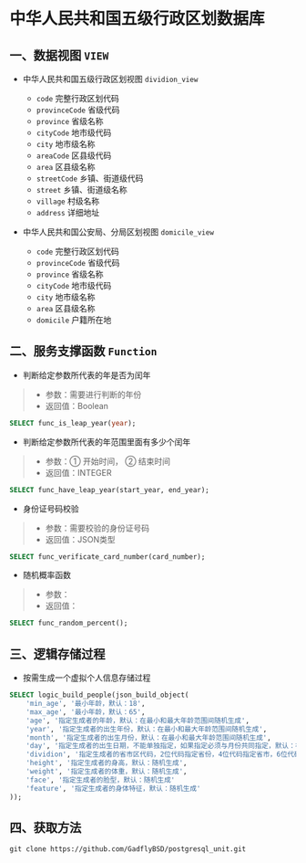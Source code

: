 # 中华人民共和国五级行政区划数据库

## 一、数据视图 `VIEW`
* 中华人民共和国五级行政区划视图 `dividion_view`
    * `code` 完整行政区划代码
    * `provinceCode` 省级代码
    * `province` 省级名称
    * `cityCode` 地市级代码
    * `city` 地市级名称
    * `areaCode` 区县级代码
    * `area` 区县级名称
    * `streetCode` 乡镇、街道级代码
    * `street` 乡镇、街道级名称
    * `village` 村级名称
    * `address` 详细地址
    
    
* 中华人民共和国公安局、分局区划视图 `domicile_view`
    * `code` 完整行政区划代码
    * `provinceCode` 省级代码
    * `province` 省级名称
    * `cityCode` 地市级代码
    * `city` 地市级名称
    * `area` 区县级名称
    * `domicile` 户籍所在地

## 二、服务支撑函数 `Function`

* 判断给定参数所代表的年是否为闰年
> * 参数：需要进行判断的年份
> * 返回值：Boolean
```sql
SELECT func_is_leap_year(year);
```

* 判断给定参数所代表的年范围里面有多少个闰年
> * 参数：① 开始时间， ② 结束时间
> * 返回值：INTEGER
```sql
SELECT func_have_leap_year(start_year, end_year);
```

* 身份证号码校验
> * 参数：需要校验的身份证号码
> * 返回值：JSON类型
```sql
SELECT func_verificate_card_number(card_number);
```

* 随机概率函数
> * 参数：
> * 返回值：
```sql
SELECT func_random_percent();
```

## 三、逻辑存储过程
* 按需生成一个虚拟个人信息存储过程
```sql
SELECT logic_build_people(json_build_object(
    'min_age', '最小年龄，默认：18',
    'max_age', '最小年龄，默认：65',
    'age', '指定生成者的年龄，默认：在最小和最大年龄范围间随机生成',
    'year', '指定生成者的出生年份，默认：在最小和最大年龄范围间随机生成',
    'month', '指定生成者的出生月份，默认：在最小和最大年龄范围间随机生成',
    'day', '指定生成者的出生日期，不能单独指定，如果指定必须与月份共同指定，默认：在最小和最大年龄范围间随机生成',
    'dividion', '指定生成者的省市区代码，2位代码指定省份，4位代码指定省市，6位代码指定省市区县，默认：在全国范围内随机生成',
    'height', '指定生成者的身高，默认：随机生成',
    'weight', '指定生成者的体重，默认：随机生成',
    'face', '指定生成者的脸型，默认：随机生成'
    'feature', '指定生成者的身体特征，默认：随机生成'
));
```

## 四、获取方法
```git
git clone https://github.com/GadflyBSD/postgresql_unit.git
```